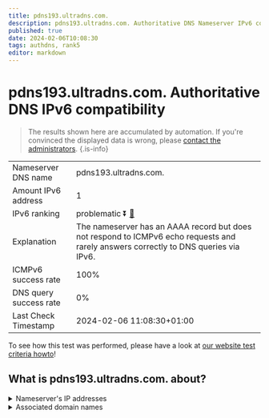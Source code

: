 ```yaml
---
title: pdns193.ultradns.com.
description: pdns193.ultradns.com. Authoritative DNS Nameserver IPv6 compatibility
published: true
date: 2024-02-06T10:08:30
tags: authdns, rank5
editor: markdown
---
```


# pdns193.ultradns.com. Authoritative DNS IPv6 compatibility

> The results shown here are accumulated by automation. If you're convinced the displayed data is wrong, please [contact the administrators](/howto/chat). 
{.is-info}




|   |   |
| - | - |
| Nameserver DNS name | pdns193.ultradns.com.
| Amount IPv6 address | 1
| IPv6 ranking | problematic :arrow_double_down: [🔗](/howto/ranking) |
| Explanation | The nameserver has an AAAA record but does not respond to ICMPv6 echo requests and rarely answers correctly to DNS queries via IPv6. |
| ICMPv6 success rate | 100%|
| DNS query success rate | 0% |
| Last Check Timestamp | 2024-02-06 11:08:30+01:00 |

To see how this test was performed, please have a look at [our website test criteria howto](/howto/testcriteria/authdns)!


## What is pdns193.ultradns.com. about?




<details>
<summary>Nameserver's IP addresses</summary>

2001:502:f3ff::e5

</details>



<details>
<summary>Associated domain names</summary>

www.vudu.com

</details>
